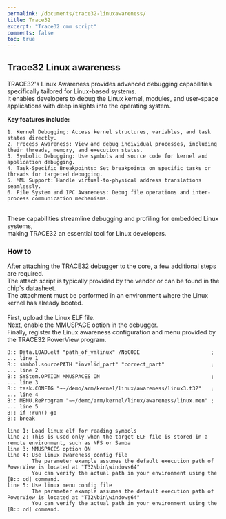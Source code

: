 ```yaml
---
permalink: /documents/trace32-linuxawareness/
title: Trace32
excerpt: "Trace32 cmm script"
comments: false
toc: true
---
```


## Trace32 Linux awareness

TRACE32's Linux Awareness provides advanced debugging capabilities specifically tailored for Linux-based systems.<br>
It enables developers to debug the Linux kernel, modules, and user-space applications with deep insights into the operating system.<br>

<B>Key features include:</B><br>
```
1. Kernel Debugging: Access kernel structures, variables, and task states directly.
2. Process Awareness: View and debug individual processes, including their threads, memory, and execution states.
3. Symbolic Debugging: Use symbols and source code for kernel and application debugging.
4. Task-Specific Breakpoints: Set breakpoints on specific tasks or threads for targeted debugging.
5. MMU Support: Handle virtual-to-physical address translations seamlessly.
6. File System and IPC Awareness: Debug file operations and inter-process communication mechanisms.
```
<br>
These capabilities streamline debugging and profiling for embedded Linux systems,<br>
making TRACE32 an essential tool for Linux developers.<br>

### How to

After attaching the TRACE32 debugger to the core, a few additional steps are required.<br>
The attach script is typically provided by the vendor or can be found in the chip's datasheet.<br>
The attachment must be performed in an environment where the Linux kernel has already booted.<br>
<br>
First, upload the Linux ELF file.<br>
Next, enable the MMUSPACE option in the debugger.<br>
Finally, register the Linux awareness configuration and menu provided by the TRACE32 PowerView program.
```
B:: Data.LOAD.elf "path_of_vmlinux" /NoCODE                       ; ... line 1
B:: sYmbol.sourcePATH "invalid_part" "correct_part"               ; ... line 2
B:: SYStem.OPTION MMUSPACES ON                                    ; ... line 3
B:: task.CONFIG "~~/demo/arm/kernel/linux/awareness/linux3.t32"   ; ... line 4
B:: MENU.ReProgram "~~/demo/arm/kernel/linux/awareness/linux.men" ; ... line 5
B:: if !run() go
B:: break
```
```
line 1: Load linux elf for reading symbols
line 2: This is used only when the target ELF file is stored in a remote environment, such as NFS or Samba
line 3: MMUSPACES option ON
line 4: Use linux awareness config file
        The parameter example assumes the default execution path of PowerView is located at "T32\bin\windows64"
        You can verify the actual path in your environment using the [B:: cd] command.
line 5: Use linux menu config file
        The parameter example assumes the default execution path of PowerView is located at "T32\bin\windows64"
        You can verify the actual path in your environment using the [B:: cd] command.
```
<br>

